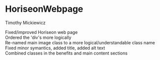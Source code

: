 # HoriseonWebpage
Timothy Mickiewicz</br>

Fixed/improved Horiseon web page </br>
Ordered the 'div's more logically</br>
Re-named main image class to a more logical/understandable class name</br>
Fixed minor symantics, added title, added alt text</br>
Combined classes in the benefits and main content sections</br>